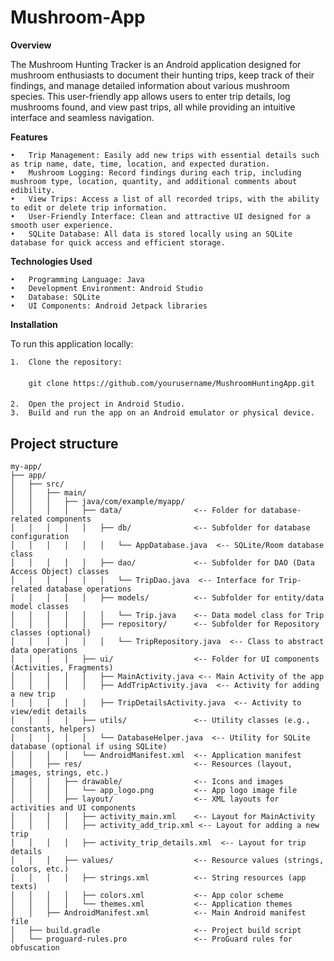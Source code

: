 # Mushroom-App

**Overview**

The Mushroom Hunting Tracker is an Android application designed for mushroom enthusiasts to document their hunting trips, keep track of their findings, and manage detailed information about various mushroom species. This user-friendly app allows users to enter trip details, log mushrooms found, and view past trips, all while providing an intuitive interface and seamless navigation.

**Features**

	•	Trip Management: Easily add new trips with essential details such as trip name, date, time, location, and expected duration.
	•	Mushroom Logging: Record findings during each trip, including mushroom type, location, quantity, and additional comments about edibility.
	•	View Trips: Access a list of all recorded trips, with the ability to edit or delete trip information.
	•	User-Friendly Interface: Clean and attractive UI designed for a smooth user experience.
	•	SQLite Database: All data is stored locally using an SQLite database for quick access and efficient storage.

**Technologies Used**

	•	Programming Language: Java
	•	Development Environment: Android Studio
	•	Database: SQLite
	•	UI Components: Android Jetpack libraries

**Installation**

To run this application locally:

	1.	Clone the repository:
 ####
		git clone https://github.com/yourusername/MushroomHuntingApp.git
####

	2.	Open the project in Android Studio.
	3.	Build and run the app on an Android emulator or physical device.

 ## Project structure
 ```plaintext
my-app/
 ├── app/
 │   ├── src/
 │   │   ├── main/
 │   │   │   ├── java/com/example/myapp/
 │   │   │   │   ├── data/                <-- Folder for database-related components
 │   │   │   │   │   ├── db/              <-- Subfolder for database configuration
 │   │   │   │   │   │   └── AppDatabase.java  <-- SQLite/Room database class
 │   │   │   │   │   ├── dao/             <-- Subfolder for DAO (Data Access Object) classes
 │   │   │   │   │   │   └── TripDao.java  <-- Interface for Trip-related database operations
 │   │   │   │   │   ├── models/          <-- Subfolder for entity/data model classes
 │   │   │   │   │   │   └── Trip.java    <-- Data model class for Trip
 │   │   │   │   │   ├── repository/      <-- Subfolder for Repository classes (optional)
 │   │   │   │   │   │   └── TripRepository.java  <-- Class to abstract data operations
 │   │   │   │   ├── ui/                  <-- Folder for UI components (Activities, Fragments)
 │   │   │   │   │   ├── MainActivity.java <-- Main Activity of the app
 │   │   │   │   │   ├── AddTripActivity.java  <-- Activity for adding a new trip
 │   │   │   │   │   ├── TripDetailsActivity.java  <-- Activity to view/edit details
 │   │   │   │   ├── utils/               <-- Utility classes (e.g., constants, helpers)
 │   │   │   │   │   └── DatabaseHelper.java  <-- Utility for SQLite database (optional if using SQLite)
 │   │   │   │   └── AndroidManifest.xml  <-- Application manifest
 │   │   ├── res/                         <-- Resources (layout, images, strings, etc.)
 │   │   │   ├── drawable/                <-- Icons and images
 │   │   │   │   └── app_logo.png         <-- App logo image file
 │   │   │   ├── layout/                  <-- XML layouts for activities and UI components
 │   │   │   │   ├── activity_main.xml    <-- Layout for MainActivity
 │   │   │   │   ├── activity_add_trip.xml <-- Layout for adding a new trip
 │   │   │   │   ├── activity_trip_details.xml  <-- Layout for trip details
 │   │   │   ├── values/                  <-- Resource values (strings, colors, etc.)
 │   │   │   │   ├── strings.xml          <-- String resources (app texts)
 │   │   │   │   ├── colors.xml           <-- App color scheme
 │   │   │   │   └── themes.xml           <-- Application themes
 │   │   ├── AndroidManifest.xml          <-- Main Android manifest file
 │   ├── build.gradle                     <-- Project build script
 │   └── proguard-rules.pro               <-- ProGuard rules for obfuscation
